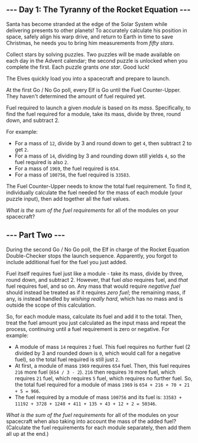<main>
<article class="day-desc"><h2>--- Day 1: The Tyranny of the Rocket Equation ---</h2><p>Santa has become stranded at the edge of the Solar System while delivering presents to other planets! To accurately calculate his position in space, safely align his warp drive, and return to Earth in time to save Christmas, he needs you to bring him <span title="If only you had time to grab an astrolabe.">measurements</span> from <em class="star">fifty stars</em>.</p>
<p>Collect stars by solving puzzles.  Two puzzles will be made available on each day in the Advent calendar; the second puzzle is unlocked when you complete the first.  Each puzzle grants <em class="star">one star</em>. Good luck!</p>
<p>The Elves quickly load you into a spacecraft and prepare to launch.</p>
<p>At the first Go / No Go poll, every Elf is Go until the Fuel Counter-Upper.  They haven't determined the amount of fuel required yet.</p>
<p>Fuel required to launch a given <em>module</em> is based on its <em>mass</em>.  Specifically, to find the fuel required for a module, take its mass, divide by three, round down, and subtract 2.</p>
<p>For example:</p>
<ul>
<li>For a mass of <code>12</code>, divide by 3 and round down to get <code>4</code>, then subtract 2 to get <code>2</code>.</li>
<li>For a mass of <code>14</code>, dividing by 3 and rounding down still yields <code>4</code>, so the fuel required is also <code>2</code>.</li>
<li>For a mass of <code>1969</code>, the fuel required is <code>654</code>.</li>
<li>For a mass of <code>100756</code>, the fuel required is <code>33583</code>.</li>
</ul>
<p>The Fuel Counter-Upper needs to know the total fuel requirement.  To find it, individually calculate the fuel needed for the mass of each module (your puzzle input), then add together all the fuel values.</p>
<p><em>What is the sum of the fuel requirements</em> for all of the modules on your spacecraft?</p>
</article>
<article class="day-desc"><h2 id="part2">--- Part Two ---</h2><p>During the second Go / No Go poll, the Elf in charge of the Rocket Equation Double-Checker stops the launch sequence.  Apparently, you forgot to include additional fuel for the fuel you just added.</p>
<p>Fuel itself requires fuel just like a module - take its mass, divide by three, round down, and subtract 2.  However, that fuel <em>also</em> requires fuel, and <em>that</em> fuel requires fuel, and so on.  Any mass that would require <em>negative fuel</em> should instead be treated as if it requires <em>zero fuel</em>; the remaining mass, if any, is instead handled by <em>wishing really hard</em>, which has no mass and is outside the scope of this calculation.</p>
<p>So, for each module mass, calculate its fuel and add it to the total.  Then, treat the fuel amount you just calculated as the input mass and repeat the process, continuing until a fuel requirement is zero or negative. For example:</p>
<ul>
<li>A module of mass <code>14</code> requires <code>2</code> fuel.  This fuel requires no further fuel (2 divided by 3 and rounded down is <code>0</code>, which would call for a negative fuel), so the total fuel required is still just <code>2</code>.</li>
<li>At first, a module of mass <code>1969</code> requires <code>654</code> fuel.  Then, this fuel requires <code>216</code> more fuel (<code>654 / 3 - 2</code>).  <code>216</code> then requires <code>70</code> more fuel, which requires <code>21</code> fuel, which requires <code>5</code> fuel, which requires no further fuel.  So, the total fuel required for a module of mass <code>1969</code> is <code>654 + 216 + 70 + 21 + 5 = 966</code>.</li>
<li>The fuel required by a module of mass <code>100756</code> and its fuel is: <code>33583 + 11192 + 3728 + 1240 + 411 + 135 + 43 + 12 + 2 = 50346</code>.</li>
</ul>
<p><em>What is the sum of the fuel requirements</em> for all of the modules on your spacecraft when also taking into account the mass of the added fuel? (Calculate the fuel requirements for each module separately, then add them all up at the end.)</p>
</article>
</main>